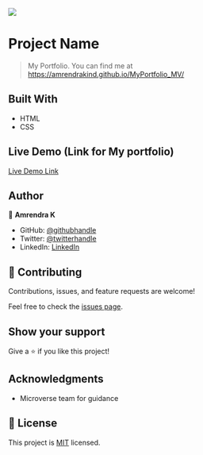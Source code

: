 ![](https://img.shields.io/badge/Microverse-blueviolet)

# Project Name

> My Portfolio. You can find me at https://amrendrakind.github.io/MyPortfolio_MV/


## Built With

- HTML
- CSS

## Live Demo (Link for My portfolio)

[Live Demo Link](https://amrendrakind.github.io/MyPortfolio_MV)


## Author

👤 **Amrendra K**

- GitHub: [@githubhandle](https://github.com/amrendrakind)
- Twitter: [@twitterhandle](https://twitter.com/amrendrak_)
- LinkedIn: [LinkedIn](https://linkedin.com/in/amrendraakumar)

## 🤝 Contributing

Contributions, issues, and feature requests are welcome!

Feel free to check the [issues page](../../issues/).

## Show your support

Give a ⭐️ if you like this project!

## Acknowledgments

- Microverse team for guidance

## 📝 License

This project is [MIT](./MIT.md) licensed.
